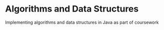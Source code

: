 # Algorithms and Data Structures
Implementing algorithms and data structures in Java as part of coursework
